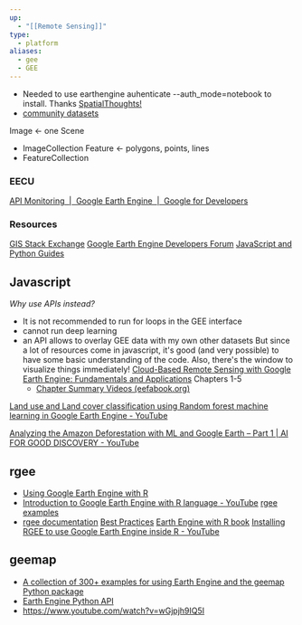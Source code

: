 ```yaml
---
up:
  - "[[Remote Sensing]]"
type:
  - platform
aliases:
  - gee
  - GEE
---
```

- Needed to use earthengine auhenticate --auth_mode=notebook to install. Thanks [SpatialThoughts!](https://courses.spatialthoughts.com/install-gee-python-api.html)
- [community datasets](https://github.com/samapriya/awesome-gee-community-datasets)

Image <- one Scene
- ImageCollection
Feature <- polygons, points, lines
- FeatureCollection
### EECU
[API Monitoring  |  Google Earth Engine  |  Google for Developers](https://developers.google.com/earth-engine/cloud/api_monitoring#:~:text=An%20EECU%20is%20an%20Earth,online%20%2C%20batch%20%2C%20highvolume%20%5D.)

### Resources
[GIS Stack Exchange](https://gis.stackexchange.com/questions/tagged/google-earth-engine)
[Google Earth Engine Developers Forum](https://groups.google.com/g/google-earth-engine-developers)
[JavaScript and Python Guides](https://developers.google.com/earth-engine/guides)
## Javascript
*Why use APIs instead?*
- It is not recommended to run for loops in the GEE interface
- cannot run deep learning
- an API allows to overlay GEE data with my own other datasets
But since a lot of resources come in javascript, it's good  (and very possible) to have some basic understanding of the code. Also, there's the window to visualize things immediately!
[Cloud-Based Remote Sensing with Google Earth Engine: Fundamentals and Applications](https://www.eefabook.org/go-to-the-book.html) Chapters 1-5
	- [​Chapter Summary Videos (eefabook.org)](https://www.eefabook.org/videos.html)

[Land use and Land cover classification using Random forest machine learning in Google Earth Engine - YouTube](https://www.youtube.com/watch?v=Z-DPRCWWaqg)

[Analyzing the Amazon Deforestation with ML and Google Earth – Part 1 | AI FOR GOOD DISCOVERY - YouTube](https://www.youtube.com/watch?v=C4IU21rjO3k)
## rgee
- [Using Google Earth Engine with R](https://www.css.cornell.edu/faculty/dgr2/_static/files/R_html/ex_rgee.html)
- [Introduction to Google Earth Engine with R language - YouTube](https://www.youtube.com/watch?v=SHXuIpjU3YE)
[rgee examples](https://csaybar.github.io/rgee-examples/)
- [rgee documentation](https://r-spatial.github.io/rgee/)
[Best Practices](https://r-spatial.github.io/rgee/articles/rgee03.html)
[Earth Engine with R book](https://r-earthengine.com/rgeebook/)
[Installing RGEE to use Google Earth Engine inside R - YouTube](https://www.youtube.com/watch?v=1-k6wNL2hlo)

## geemap
- [A collection of 300+ examples for using Earth Engine and the geemap Python package](https://github.com/giswqs/earthengine-py-examples)
- [Earth Engine Python API](https://developers.google.com/earth-engine/tutorials/community/intro-to-python-api)
- https://www.youtube.com/watch?v=wGjpjh9IQ5I